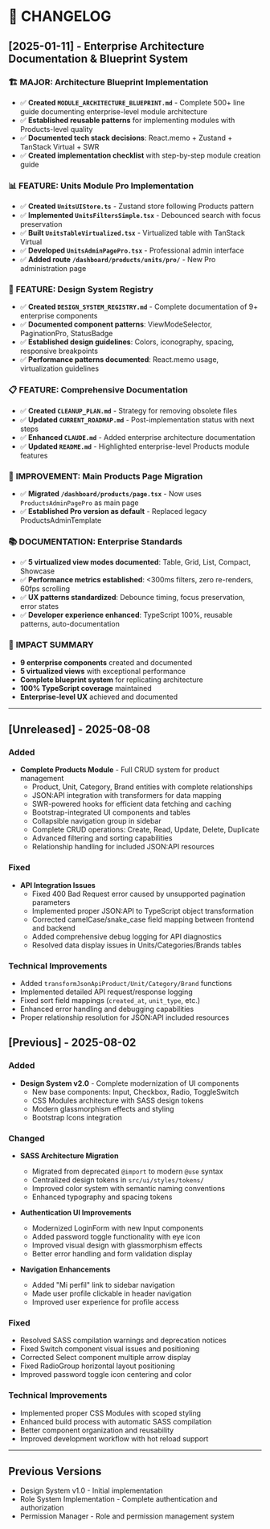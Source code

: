 # 📝 CHANGELOG

## [2025-01-11] - Enterprise Architecture Documentation & Blueprint System

### 🏗️ **MAJOR: Architecture Blueprint Implementation**
- ✅ **Created `MODULE_ARCHITECTURE_BLUEPRINT.md`** - Complete 500+ line guide documenting enterprise-level module architecture
- ✅ **Established reusable patterns** for implementing modules with Products-level quality
- ✅ **Documented tech stack decisions**: React.memo + Zustand + TanStack Virtual + SWR
- ✅ **Created implementation checklist** with step-by-step module creation guide

### 📊 **FEATURE: Units Module Pro Implementation**
- ✅ **Created `UnitsUIStore.ts`** - Zustand store following Products pattern
- ✅ **Implemented `UnitsFiltersSimple.tsx`** - Debounced search with focus preservation  
- ✅ **Built `UnitsTableVirtualized.tsx`** - Virtualized table with TanStack Virtual
- ✅ **Developed `UnitsAdminPagePro.tsx`** - Professional admin interface
- ✅ **Added route `/dashboard/products/units/pro/`** - New Pro administration page

### 🎨 **FEATURE: Design System Registry**
- ✅ **Created `DESIGN_SYSTEM_REGISTRY.md`** - Complete documentation of 9+ enterprise components
- ✅ **Documented component patterns**: ViewModeSelector, PaginationPro, StatusBadge
- ✅ **Established design guidelines**: Colors, iconography, spacing, responsive breakpoints
- ✅ **Performance patterns documented**: React.memo usage, virtualization guidelines

### 📋 **FEATURE: Comprehensive Documentation**
- ✅ **Created `CLEANUP_PLAN.md`** - Strategy for removing obsolete files
- ✅ **Updated `CURRENT_ROADMAP.md`** - Post-implementation status with next steps
- ✅ **Enhanced `CLAUDE.md`** - Added enterprise architecture documentation
- ✅ **Updated `README.md`** - Highlighted enterprise-level Products module features

### 🔧 **IMPROVEMENT: Main Products Page Migration**
- ✅ **Migrated `/dashboard/products/page.tsx`** - Now uses `ProductsAdminPagePro` as main page
- ✅ **Established Pro version as default** - Replaced legacy ProductsAdminTemplate

### 📚 **DOCUMENTATION: Enterprise Standards**
- ✅ **5 virtualized view modes documented**: Table, Grid, List, Compact, Showcase
- ✅ **Performance metrics established**: <300ms filters, zero re-renders, 60fps scrolling
- ✅ **UX patterns standardized**: Debounce timing, focus preservation, error states
- ✅ **Developer experience enhanced**: TypeScript 100%, reusable patterns, auto-documentation

### 🎯 **IMPACT SUMMARY**
- **9 enterprise components** created and documented
- **5 virtualized views** with exceptional performance 
- **Complete blueprint system** for replicating architecture
- **100% TypeScript coverage** maintained
- **Enterprise-level UX** achieved and documented

---

## [Unreleased] - 2025-08-08

### Added
- **Complete Products Module** - Full CRUD system for product management
  - Product, Unit, Category, Brand entities with complete relationships
  - JSON:API integration with transformers for data mapping
  - SWR-powered hooks for efficient data fetching and caching
  - Bootstrap-integrated UI components and tables
  - Collapsible navigation group in sidebar
  - Complete CRUD operations: Create, Read, Update, Delete, Duplicate
  - Advanced filtering and sorting capabilities
  - Relationship handling for included JSON:API resources

### Fixed
- **API Integration Issues**
  - Fixed 400 Bad Request error caused by unsupported pagination parameters
  - Implemented proper JSON:API to TypeScript object transformation
  - Corrected camelCase/snake_case field mapping between frontend and backend
  - Added comprehensive debug logging for API diagnostics
  - Resolved data display issues in Units/Categories/Brands tables

### Technical Improvements
- Added `transformJsonApiProduct/Unit/Category/Brand` functions
- Implemented detailed API request/response logging
- Fixed sort field mappings (`created_at`, `unit_type`, etc.)
- Enhanced error handling and debugging capabilities
- Proper relationship resolution for JSON:API included resources

## [Previous] - 2025-08-02

### Added
- **Design System v2.0** - Complete modernization of UI components
  - New base components: Input, Checkbox, Radio, ToggleSwitch
  - CSS Modules architecture with SASS design tokens
  - Modern glassmorphism effects and styling
  - Bootstrap Icons integration

### Changed
- **SASS Architecture Migration**
  - Migrated from deprecated `@import` to modern `@use` syntax
  - Centralized design tokens in `src/ui/styles/tokens/`
  - Improved color system with semantic naming conventions
  - Enhanced typography and spacing tokens

- **Authentication UI Improvements**
  - Modernized LoginForm with new Input components
  - Added password toggle functionality with eye icon
  - Improved visual design with glassmorphism effects
  - Better error handling and form validation display

- **Navigation Enhancements**
  - Added "Mi perfil" link to sidebar navigation
  - Made user profile clickable in header navigation
  - Improved user experience for profile access

### Fixed
- Resolved SASS compilation warnings and deprecation notices
- Fixed Switch component visual issues and positioning
- Corrected Select component multiple arrow display
- Fixed RadioGroup horizontal layout positioning
- Improved password toggle icon centering and color

### Technical Improvements
- Implemented proper CSS Modules with scoped styling
- Enhanced build process with automatic SASS compilation
- Better component organization and reusability
- Improved development workflow with hot reload support

---

## Previous Versions
- Design System v1.0 - Initial implementation
- Role System Implementation - Complete authentication and authorization
- Permission Manager - Role and permission management system